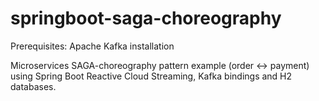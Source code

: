 # springboot-saga-choreography

Prerequisites: Apache Kafka installation

Microservices SAGA-choreography pattern example (order <-> payment) using Spring Boot Reactive Cloud Streaming, Kafka bindings and H2 databases.
